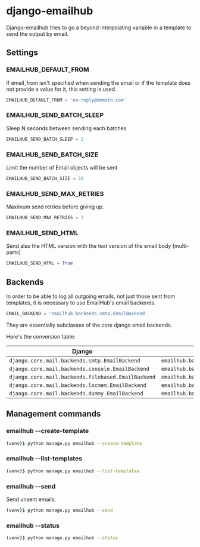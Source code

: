 # django-emailhub

Django-emailhub tries to go a beyond interpolating variable in a template to
send the output by email.


## Settings

### EMAILHUB\_DEFAULT\_FROM 

If email\_from isn't specified when sending the email or if the template
does not provide a value for it, this setting is used.

```python
EMAILHUB_DEFAULT_FROM = 'no-reply@domain.com'
```

### EMAILHUB\_SEND\_BATCH\_SLEEP 

Sleep N seconds between sending each batches
```python
EMAILHUB_SEND_BATCH_SLEEP = 2
```


### EMAILHUB\_SEND\_BATCH\_SIZE 

Limit the number of Email objects will be sent

```python
EMAILHUB_SEND_BATCH_SIZE = 20
```

### EMAILHUB\_SEND\_MAX\_RETRIES 

Maximum send retries before giving up.

```python
EMAILHUB_SEND_MAX_RETRIES = 3
```

### EMAILHUB\_SEND\_HTML 

Send also the HTML version with the text version of the email body (multi-parts)

```python
EMAILHUB_SEND_HTML = True
```


## Backends

In order to be able to log all outgoing emails, not just those sent from
templates, it is necessary to use EmailHub's email backends.

```python
EMAIL_BACKEND = 'emailhub.backends.smtp.EmailBackend'
```

They are essentially subclasses of the core django email backends.

Here's the conversion table:


| **Django**                                         | **EmailHub**                               |
|----------------------------------------------------|--------------------------------------------|
| `django.core.mail.backends.smtp.EmailBackend`      | `emailhub.backends.smtp.EmailBackend`      |
| `django.core.mail.backends.console.EmailBackend`   | `emailhub.backends.console.EmailBackend`   |
| `django.core.mail.backends.filebased.EmailBackend` | `emailhub.backends.filebased.EmailBackend` |
| `django.core.mail.backends.locmem.EmailBackend`    | `emailhub.backends.locmem.EmailBackend`    |
| `django.core.mail.backends.dummy.EmailBackend`     | `emailhub.backends.dummy.EmailBackend`     |


## Management commands

### emailhub --create-template

```bash
(venv)$ python manage.py emailhub --create-template
```

### emailhub --list-templates

```bash
(venv)$ python manage.py emailhub --list-templates
```

### emailhub --send

Send unsent emails:

```bash
(venv)$ python manage.py emailhub --send
```

### emailhub --status

```bash
(venv)$ python manage.py emailhub --status
```
